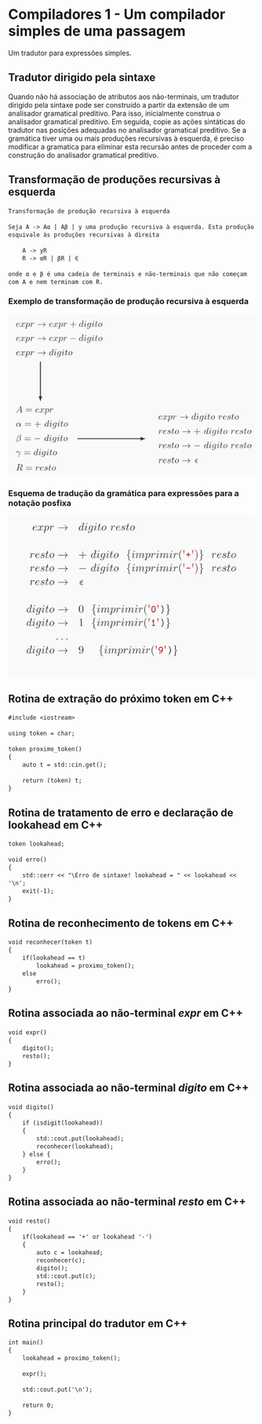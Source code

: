 # Compiladores 1 - Um compilador simples de uma passagem

Um tradutor para expressões simples.

## Tradutor dirigido pela sintaxe

Quando não há associação de atributos aos não-terminais, um tradutor dirigido pela sintaxe pode ser construído a partir da extensão de um analisador gramatical preditivo. Para isso, inicialmente construa o analisador gramatical preditivo. Em seguida, copie as ações sintáticas do tradutor nas posições adequadas no analisador gramatical preditivo. Se a gramática tiver uma ou mais produções recursivas à esquerda, é preciso modificar a gramatica para eliminar esta recursão antes de proceder com a construção do analisador gramatical preditivo.

## Transformação de produções recursivas à esquerda

```
Transformação de produção recursiva à esquerda

Seja A -> Aα | Aβ | y uma produção recursiva à esquerda. Esta produção esquivale às produções recursivas à direita

    A -> yR
    R -> αR | βR | ∈

onde α e β é uma cadeia de terminais e não-terminais que não começam com A e nem terminam com R.
```

### Exemplo de transformação de produção recursiva à esquerda

![imagem1](https://github.com/owhenrique/COMPILADORES_studies/blob/main/img/aula2-5/Captura%20de%20tela%20de%202022-12-04%2012-14-51.png)

### Esquema de tradução da gramática para expressões para a notação posfixa

![imagem2](https://github.com/owhenrique/COMPILADORES_studies/blob/main/img/aula2-5/Captura%20de%20tela%20de%202022-12-04%2012-16-56.png)

## Rotina de extração do próximo token em C++

```
#include <iostream>

using token = char;

token proximo_token()
{
    auto t = std::cin.get();

    return (token) t;
}
```

## Rotina de tratamento de erro e declaração de lookahead em C++

```
token lookahead;

void erro()
{
    std::cerr << "\Erro de sintaxe! lookahead = " << lookahead << '\n';
    exit(-1);
}
```

## Rotina de reconhecimento de tokens em C++

```
void reconhecer(token t)
{
    if(lookahead == t)
        lookahead = proximo_token();
    else
        erro();
}
```

## Rotina associada ao não-terminal *expr* em C++

```
void expr()
{
    digito();
    resto();
}
```
## Rotina associada ao não-terminal *digito* em C++

```
void digito()
{
    if (isdigit(lookahead))
    {
        std::cout.put(lookahead);
        reconhecer(lookahead);
    } else {
        erro();
    }
}
```

## Rotina associada ao não-terminal *resto* em C++

```
void resto()
{
    if(lookahead == '+' or lookahead '-')
    {
        auto c = lookahead;
        reconhecer(c);
        digito();
        std::cout.put(c);
        resto();
    }
}
```

## Rotina principal do tradutor em C++

```
int main()
{
    lookahead = proximo_token();

    expr();

    std::cout.put('\n');

    return 0;
}
```

